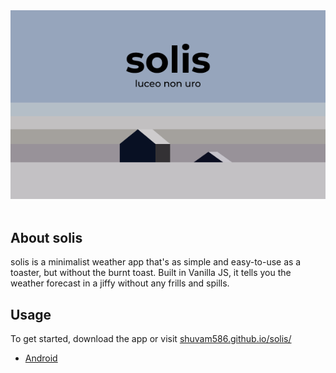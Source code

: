 <div>
    <img style="margin-inline:auto;" src="./assets/readme.png" alt="solis">
</div>
<br>
<h2>About solis</h2>
<p>solis is a minimalist weather app that's as simple and easy-to-use as a toaster, but without the burnt toast. Built in Vanilla JS, it tells you the weather forecast in a jiffy without any frills and spills.</p>

<h2>Usage</h2>
<p>To get started, download the app or visit <a href="https://shuvam586.github.io/solis/" target="_blank">shuvam586.github.io/solis/</a></p>
<ul>
    <li><a href="https://raw.githubusercontent.com/Shuvam586/solis/main/src/solis.apk" download>Android</a></li>
</ul>
